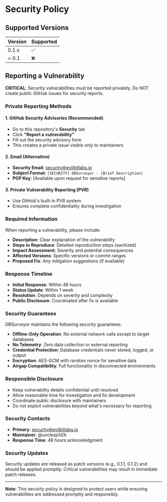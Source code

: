 # Security Policy

## Supported Versions

| Version | Supported          |
| ------- | ------------------ |
| 0.1.x   | :white_check_mark: |
| < 0.1   | :x:                |

## Reporting a Vulnerability

**CRITICAL**: Security vulnerabilities must be reported privately. Do NOT create public GitHub issues for security reports.

### Private Reporting Methods

#### 1. GitHub Security Advisories (Recommended)

- Go to this repository's **Security** tab
- Click **"Report a vulnerability"**
- Fill out the security advisory form
- This creates a private issue visible only to maintainers

#### 2. Email (Alternative)

- **Security Email**: <security@evilbitlabs.io>
- **Subject Format**: `[SECURITY] DBSurveyor - [Brief Description]`
- **PGP Key**: [Available upon request for sensitive reports]

#### 3. Private Vulnerability Reporting (PVR)

- Use GitHub's built-in PVR system
- Ensures complete confidentiality during investigation

### Required Information

When reporting a vulnerability, please include:

- **Description**: Clear explanation of the vulnerability
- **Steps to Reproduce**: Detailed reproduction steps (sanitized)
- **Impact Assessment**: Severity and potential consequences
- **Affected Versions**: Specific versions or commit ranges
- **Proposed Fix**: Any mitigation suggestions (if available)

### Response Timeline

- **Initial Response**: Within 48 hours
- **Status Update**: Within 1 week
- **Resolution**: Depends on severity and complexity
- **Public Disclosure**: Coordinated after fix is available

### Security Guarantees

DBSurveyor maintains the following security guarantees:

- **Offline-Only Operation**: No external network calls except to target databases
- **No Telemetry**: Zero data collection or external reporting
- **Credential Protection**: Database credentials never stored, logged, or output
- **Encryption**: AES-GCM with random nonce for sensitive data
- **Airgap Compatibility**: Full functionality in disconnected environments

### Responsible Disclosure

- Keep vulnerability details confidential until resolved
- Allow reasonable time for investigation and fix development
- Coordinate public disclosure with maintainers
- Do not exploit vulnerabilities beyond what's necessary for reporting

### Security Contacts

- **Primary**: <security@evilbitlabs.io>
- **Maintainer**: @unclesp1d3r
- **Response Time**: 48 hours acknowledgment

### Security Updates

Security updates are released as patch versions (e.g., 0.1.1, 0.1.2) and should be applied promptly. Critical vulnerabilities may result in immediate patch releases.

---

**Note**: This security policy is designed to protect users while ensuring vulnerabilities are addressed promptly and responsibly.
